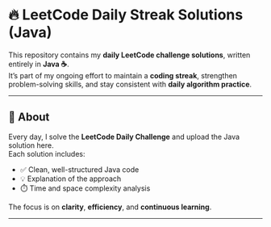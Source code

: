 # 🔥 LeetCode Daily Streak Solutions (Java)

This repository contains my **daily LeetCode challenge solutions**, written entirely in **Java ☕**.  
It’s part of my ongoing effort to maintain a **coding streak**, strengthen problem-solving skills, and stay consistent with **daily algorithm practice**.

---

## 🚀 About

Every day, I solve the **LeetCode Daily Challenge** and upload the Java solution here.  
Each solution includes:
- ✅ Clean, well-structured Java code  
- 💡 Explanation of the approach  
- ⏱️ Time and space complexity analysis  

The focus is on **clarity**, **efficiency**, and **continuous learning**.

---
